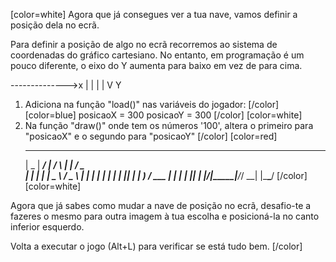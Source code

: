 [color=white]
Agora que já consegues ver a tua nave, vamos definir a posição 
dela no ecrã.

Para definir a posição de algo no ecrã recorremos ao sistema de 
coordenadas do gráfico cartesiano. No entanto, em programação 
é um pouco diferente, o eixo do Y aumenta para baixo em vez 
de para cima.

-------------->x
|
|
|
|
V Y

1. Adiciona na função "load()" nas variáveis do jogador:
[/color] [color=blue]
   posicaoX = 300
   posicaoY = 300
[/color] [color=white]
2. Na função "draw()" onde tem os números '100', altera o 
primeiro para "posicaoX" e o segundo para "posicaoY"
[/color] [color=red]
     ____  _____ ____    _    _____ ___ ___  
    |  _ \| ____/ ___|  / \  |  ___|_ _/ _ \
    | | | |  _| \___ \ / _ \ | |_   | | | | |
    | |_| | |___ ___) / ___ \|  _|  | | |_| |
    |____/|_____|____/_/   \_\_|   |___\___/
[/color] [color=white]

Agora que já sabes como mudar a nave de posição no ecrã, 
desafio-te a fazeres o mesmo para outra imagem à tua escolha e 
posicioná-la no canto inferior esquerdo.

Volta a executar o jogo (Alt+L) para verificar se está tudo bem.
[/color]
